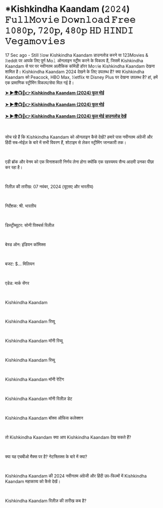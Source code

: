 <h1 style="text-align: left;">*Kishkindha Kaandam (𝟸𝟶𝟸𝟺) 𝙵𝚞𝚕𝚕𝙼𝚘𝚟𝚒𝚎 𝙳𝚘𝚠𝚗𝚕𝚘𝚊𝚍 𝙵𝚛𝚎𝚎 𝟷𝟶𝟾𝟶𝚙, 𝟽𝟸𝟶𝚙, 𝟺𝟾𝟶𝚙 𝙷𝙳 𝙷𝙸𝙽𝙳𝙸 𝚅𝚎𝚐𝚊𝚖𝚘𝚟𝚒𝚎𝚜</h1><p>17 Sec ago - Still 𝙽ow Kishkindha Kaandam डाउनलोड करने या 123Movies &amp; 𝚁eddt पर आपके लिए पूर्ण Mo𝚕 ऑनलाइन स्ट्रीम करने के विकल्प हैं, जिसमें Kishkindha Kaandam से घर पर नवीनतम अलौकिक कॉमेडी हॉरर Mo𝚟ie Kishkindha Kaandam देखना शामिल है। Kishkindha Kaandam 2024 देखने के लिए उपलब्ध है? क्या Kishkindha Kaandam को Peacock, HBO Max, 𝙽etflix या Disney Plus पर देखना उपलब्ध है? हां, हमें एक प्रामाणिक स्ट्रीमिंग विकल्प/सेवा मिल गई है।</p><p><a href="https://t.co/qmX95JiAI8" target="_blank"><b>➤ ►🌍📺📱👉 Kishkindha Kaandam (2024) फुल मोई</b></a></p><p><a href="https://t.co/R6BmHzMYu3" target="_blank"><b>➤ ►🌍📺📱👉 Kishkindha Kaandam (2024) फुल मोई</b></a></p><p><a href="https://t.co/qmX95JiAI8" target="_blank"><b>➤ ►🌍📺📱👉 Kishkindha Kaandam (2024) फुल मोई डाउनलोड देखें</b></a></p><p><br /></p><p>सोच रहे हैं कि Kishkindha Kaandam को ऑनलाइन कैसे देखें? हमारे पास नवीनतम अंग्रेजी और हिंदी सब-मोईज़ के बारे में सभी विवरण हैं, शोटाइम से लेकर स्ट्रीमिंग जानकारी तक।</p><p><br /></p><p>एडी ब्रॉक और वेनम को एक विनाशकारी निर्णय लेना होगा क्योंकि एक रहस्यमय सैन्य आदमी उनका पीछा कर रहा है।</p><p><br /></p><p>रिलीज़ की तारीख: 07 नवंबर, 2024 (यूएसए और भारतीय)</p><p><br /></p><p>निर्देशक: श्री. भारतीय</p><p><br /></p><p>डिस्ट्रीब्यूटर: सोनी पिक्चर्स रिलीज़</p><p><br /></p><p>बेस्ड ऑन: इंडियन कॉमिक्स</p><p><br /></p><p>बजट: $... मिलियन</p><p><br /></p><p>एडेड: मार्क सेंगर</p><p><br /></p><p>Kishkindha Kaandam</p><p><br /></p><p>Kishkindha Kaandam रिव्यू</p><p><br /></p><p>Kishkindha Kaandam मॉनी रिव्यू</p><p><br /></p><p>Kishkindha Kaandam रिव्यू</p><p><br /></p><p>Kishkindha Kaandam मॉनी रेटिंग</p><p><br /></p><p>Kishkindha Kaandam मॉनी रिलीज़ डेट</p><p><br /></p><p>Kishkindha Kaandam बॉक्स ऑफिस कलेक्शन</p><p><br /></p><p>तो Kishkindha Kaandam क्या आप Kishkindha Kaandam देख सकते हैं?</p><p><br /></p><p>क्या यह एचबीओ मैक्स पर है? नेटफ्लिक्स के बारे में क्या?</p><p><br /></p><p>Kishkindha Kaandam की 2024 नवीनतम अंग्रेजी और हिंदी उप-फिल्मों में Kishkindha Kaandam महाकाव्य को कैसे देखें।</p><p><br /></p><p>Kishkindha Kaandam रिलीज़ की तारीख कब है?</p>
